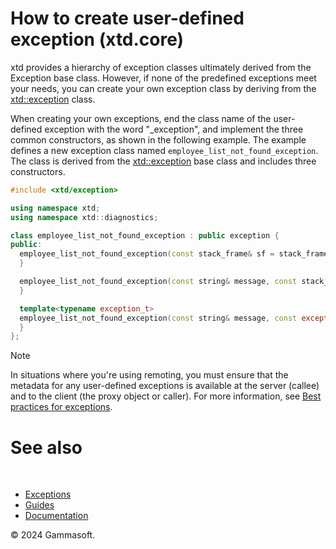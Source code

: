 # How to create user-defined exception (xtd.core)

xtd provides a hierarchy of exception classes ultimately derived from the Exception base class. 
However, if none of the predefined exceptions meet your needs, you can create your own exception class by deriving from the [xtd::exception](https://gammasoft71.github.io/xtd/reference_guides/latest/classxtd_1_1exception.html) class.

When creating your own exceptions, end the class name of the user-defined exception with the word "_exception", and implement the three common constructors, as shown in the following example. 
The example defines a new exception class named `employee_list_not_found_exception`. The class is derived from the [xtd::exception](https://gammasoft71.github.io/xtd/reference_guides/latest/classxtd_1_1exception.html) base class and includes three constructors.

```cpp
#include <xtd/exception>

using namespace xtd;
using namespace xtd::diagnostics;

class employee_list_not_found_exception : public exception {
public:
  employee_list_not_found_exception(const stack_frame& sf = stack_frame::current()) : exception {"The employee list does not exist."_t, sf} {
  }

  employee_list_not_found_exception(const string& message, const stack_frame& sf = stack_frame::current()) : exception {message, sf} {
  }

  template<typename exception_t>
  employee_list_not_found_exception(const string& message, const exception_t& inner, const stack_frame& sf = stack_frame::current()) : exception {message, inner, sf} {
  }
};
```

> [!NOTE]
> In situations where you're using remoting, you must ensure that the metadata for any user-defined exceptions is available at the server (callee) and to the client (the proxy object or caller). 
> For more information, see [Best practices for exceptions](/docs/documentation/Guides/xtd.core/Exceptions/exceptions_best_practices).

# See also
​
* [Exceptions](/docs/documentation/Guides/xtd.core/Exceptions/overview)
* [Guides](/docs/documentation/Guides)
* [Documentation](/docs/documentation)

© 2024 Gammasoft.

[//]: # (https://learn.microsoft.com/en-us/dotnet/standard/exceptions/how-to-create-localized-exception-messages)

